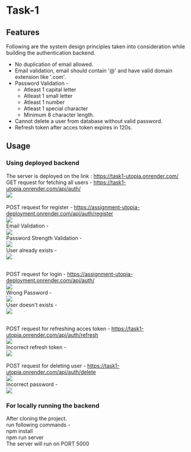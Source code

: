 # Task-1
## Features
  Following are the system design principles taken into consideration while building the authentication backend.
  - No duplication of email allowed.
  - Email validation, email should contain '@' and have valid domain extension like '.com'.
  - Password Validation -
    * Atleast 1 capital letter
    * Atleast 1 small letter
    * Atleast 1 number
    * Atleast 1 special character
    * Minimum 8 character length.
  - Cannot delete a user from database without valid password.
  - Refresh token after acces token expires in 120s.

## Usage
### Using deployed backend
The server is deployed on the link : https://task1-utopia.onrender.com/ <br>
    GET request for fetching all users - https://task1-utopia.onrender.com/api/auth/ <br>
<img src="https://github.com/pushkarr999/Task1/blob/main/output-screenshots/get.PNG"> <br><br>
POST request for register - https://assignment-utopia-deployment.onrender.com/api/auth/register <br>
<img src="https://github.com/pushkarr999/Task1/blob/main/output-screenshots/register.PNG"> <br>
Email Validation - <br>
<img src="https://github.com/pushkarr999/Task1/blob/main/output-screenshots/invalidEmail.PNG"> <br>
Password Strength Validation - <br>
<img src="https://github.com/pushkarr999/Task1/blob/main/output-screenshots/pwdValidation.PNG"> <br>
User already exists - <br>
<img src="https://github.com/pushkarr999/Task1/blob/main/output-screenshots/userExists.PNG"> <br><br>
    
POST request for login - https://assignment-utopia-deployment.onrender.com/api/auth/ <br>
<img src="https://github.com/pushkarr999/Task1/blob/main/output-screenshots/login.PNG"> <br>
Wrong Password - <br>
<img src="https://github.com/pushkarr999/Task1/blob/main/output-screenshots/wrongPassword.PNG"> <br>
User doesn't exists - <br>
<img src="https://github.com/pushkarr999/Task1/blob/main/output-screenshots/userNotFound.PNG"> <br><br>
      
POST request for refreshing acces token - https://task1-utopia.onrender.com/api/auth/refresh <br>
<img src="https://github.com/pushkarr999/Task1/blob/main/output-screenshots/Refresh.PNG"> <br>
Incorrect refresh token - <br>
<img src="https://github.com/pushkarr999/Task1/blob/main/output-screenshots/incorrectRefresh.PNG"> <br><br>
POST request for deleting user - https://task1-utopia.onrender.com/api/auth/delete <br>
<img src="https://github.com/pushkarr999/Task1/blob/main/output-screenshots/deleted.PNG"> <br>
Incorrect password - <br>
<img src="https://github.com/pushkarr999/Task1/blob/main/output-screenshots/deleteWrong.PNG"> <br>

### For locally running the backend
  After cloning the project. <br>
  run following commands - <br>
  npm install <br>
  npm run server <br>
  The server will run on PORT 5000

